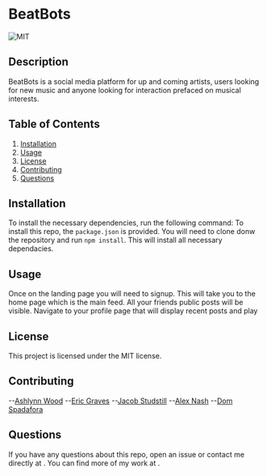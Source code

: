 # BeatBots 

  ![MIT](https://img.shields.io/badge/license-MIT-green)

  ## Description
  BeatBots is a social media platform for up and coming artists, users looking for new music and anyone looking for interaction prefaced on musical interests.

  ## Table of Contents
  1. [Installation](#installation)
  2. [Usage](#usage)
  3. [License](#license)
  4. [Contributing](#contributing)
  5. [Questions](#questions)

  ## Installation
  To install the necessary dependencies, run the following command:
  To install this repo, the `package.json` is provided. You will need to clone donw the repository and run `npm install`. This will install all necessary dependacies.

  ## Usage
  Once on the landing page you will need to signup. This will take you to the home page which is the main feed. All your friends public posts will be visible. Navigate to your profile page that will display recent posts and play

  ## License 
  This project is licensed under the MIT license.

  ## Contributing
  --[Ashlynn Wood](https://www.github.com/ashlynnwood)
  --[Eric Graves](https://www.github.com/Hezakai)
  --[Jacob Studstill](https://www.github.com/JacobStudstill)
  --[Alex Nash](https://www.github.com/AlexNash91)
  --[Dom Spadafora](https://www.github.com/domspadafora)
  
  ## Questions
  If you have any questions about this repo, open an issue or contact me directly at [](mailto:).
  You can find more of my work at [](https://www.github.com/).

